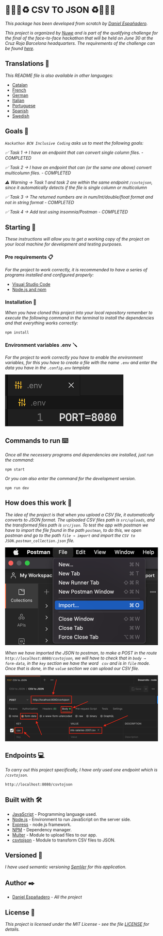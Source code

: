 # 👨🏻‍💻♻️ CSV TO JSON ♻️👨🏻‍💻

_This package has been developed from scratch by [Daniel Españadero](https://github.com/DanielEspanadero)._

_This project is organized by [Nuwe](https://nuwe.io/) and is part of the qualifying challenge for the final of the face-to-face hackathon that will be held on June 30 at the Cruz Roja Barcelona headquarters. The requirements of the challenge can be found [here](https://nuwe.io/challenge/hackathon-bcn-inclusive-coding-backend)._


## Translations 💬

_This README file is also available in other languages:_
- [Catalan](https://github.com/DanielEspanadero/hackathon-bcn-inclusive-coding/blob/main/docs/README-cat.md)
- [French](https://github.com/DanielEspanadero/hackathon-bcn-inclusive-coding/blob/main/docs/README-fr.md)
- [German](https://github.com/DanielEspanadero/hackathon-bcn-inclusive-coding/blob/main/docs/README-de.md)
- [Italian](https://github.com/DanielEspanadero/hackathon-bcn-inclusive-coding/blob/main/docs/README-it.md)
- [Portuguese](https://github.com/DanielEspanadero/hackathon-bcn-inclusive-coding/blob/main/docs/README-pt.md)
- [Spanish](https://github.com/DanielEspanadero/hackathon-bcn-inclusive-coding/blob/main/docs/README-es.md)
- [Swedish](https://github.com/DanielEspanadero/hackathon-bcn-inclusive-coding/blob/main/docs/README-se.md)

## Goals 🎯
_`Hackathon BCN Inclusive Coding` asks us to meet the following goals:_

_✅ Task 1 → I have an endpoint that can convert single column files. - COMPLETED_

_✅ Task 2 → I have an endpoint that can (or the same one above) convert multicolumn files. - COMPLETED_

_⚠️ Warning → Task 1 and task 2 are within the same endpoint `/csvtojson`, since it automatically detects if the file is single column or multicolumn_

_✅ Task 3 → The returned numbers are in num/Int/double/float format and not in string format - COMPLETED_

_✅ Task 4 → Add test using insomnia/Postman - COMPLETED_


## Starting 🚀

_These instructions will allow you to get a working copy of the project on your local machine for development and testing purposes._


### Pre requirements 📋

_For the project to work correctly, it is recommended to have a series of programs installed and configured properly:_
- [Visual Studio Code](https://code.visualstudio.com/download)
- [Node.js and npm](https://nodejs.org/es/)


### Installation 🔧

_When you have cloned this project into your local repository remember to execute the following command in the terminal to install the dependencies and that everything works correctly:_
```
npm install
```


### Environment variables .env 🪛

_For the project to work correctly you have to enable the environment variables, for this you have to create a file with the name `.env` and enter the data you have in the `.config.env` template_

![Demo](https://github.com/DanielEspanadero/hackathon-bcn-inclusive-coding/blob/main/docs/01.png)

## Commands to run ⌨️

_Once all the necessary programs and dependencies are installed, just run the command:_
```
npm start
```
_Or you can also enter the command for the development version._
```
npm run dev
```

## How does this work 🤔

_The idea of the project is that when you upload a CSV file, it automatically converts to JSON format. The uploaded CSV files path is `src/uploads`, and the transformed files path is `src/json`._
_To test the app with postman we have to import the file found in the path `postman`, to do this, we open postman and go to the path `file → import` and import the `CSV to JSON.postman_collection.json` file._

![Demo](https://github.com/DanielEspanadero/hackathon-bcn-inclusive-coding/blob/main/docs/02.png)

_When we have imported the JSON to postman, to make a POST in the route `http://localhost:8080/csvtojson`, we will have to check that in `body → form-data`, in the `key` section we have the word ` csv` and is in `file` mode. Once that is done, in the `value` section we can upload our CSV file._

![Demo](https://github.com/DanielEspanadero/hackathon-bcn-inclusive-coding/blob/main/docs/03.png)


## Endpoints 💻

_To carry out this project specifically, I have only used one endpoint which is `/csvtojson`._
```
http://localhost:8080/csvtojson
```

## Built with 🛠️

* [JavaScript](https://developer.mozilla.org/es/docs/Web/JavaScript) - Programming language used.
* [Node.js](https://nodejs.org/es/docs/) - Environment to run JavaScript on the server side.
* [Express](https://www.npmjs.com/package/express) - node.js framework.
* [NPM](https://www.npmjs.com/) - Dependency manager.
* [Multer](https://www.npmjs.com/package/multer) - Module to upload files to our app.
* [csvtojson](https://www.npmjs.com/package/csvtojson) - Module to transform CSV files to JSON.

## Versioned 📌

_I have used semantic versioning [SemVer](http://semver.org/) for this application._

## Author ✒️

* [Daniel Españadero](https://github.com/DanielEspanadero) - *All the project*

## License 📄

_This project is licensed under the MIT License - see the file [LICENSE](https://github.com/DanielEspanadero/hackathon-jobarcelona22-back-javascript/blob/main/LICENSE) for details._